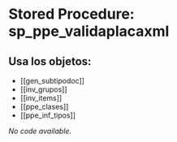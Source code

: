 # Stored Procedure: sp_ppe_validaplacaxml

## Usa los objetos:
- [[gen_subtipodoc]]
- [[inv_grupos]]
- [[inv_items]]
- [[ppe_clases]]
- [[ppe_inf_tipos]]

*No code available.*

